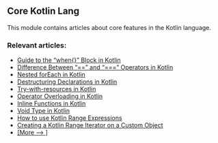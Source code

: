 ## Core Kotlin Lang

This module contains articles about core features in the Kotlin language.

### Relevant articles:
- [Guide to the “when{}” Block in Kotlin](https://www.baeldung.com/kotlin/when)
- [Difference Between “==” and “===” Operators in Kotlin](https://www.baeldung.com/kotlin/kotlin-equality-operators)
- [Nested forEach in Kotlin](https://www.baeldung.com/kotlin/kotlin-nested-foreach)
- [Destructuring Declarations in Kotlin](https://www.baeldung.com/kotlin/kotlin-destructuring-declarations)
- [Try-with-resources in Kotlin](https://www.baeldung.com/kotlin/kotlin-try-with-resources)
- [Operator Overloading in Kotlin](https://www.baeldung.com/kotlin/kotlin-operator-overloading)
- [Inline Functions in Kotlin](https://www.baeldung.com/kotlin/kotlin-inline-functions)
- [Void Type in Kotlin](https://www.baeldung.com/kotlin/kotlin-void-type)
- [How to use Kotlin Range Expressions](https://www.baeldung.com/kotlin/kotlin-ranges)
- [Creating a Kotlin Range Iterator on a Custom Object](https://www.baeldung.com/kotlin/kotlin-custom-range-iterator)
- [[More --> ]](/core-kotlin-modules/core-kotlin-lang-2)
